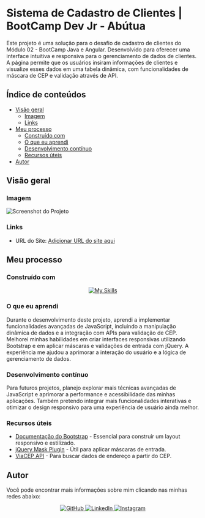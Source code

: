 # Sistema de Cadastro de Clientes | BootCamp Dev Jr - Abútua

Este projeto é uma solução para o desafio de cadastro de clientes do Módulo 02 - BootCamp Java e Angular. Desenvolvido para oferecer uma interface intuitiva e responsiva para o gerenciamento de dados de clientes. A página permite que os usuários insiram informações de clientes e visualize esses dados em uma tabela dinâmica, com funcionalidades de máscara de CEP e validação através de API.

## Índice de conteúdos

- [Visão geral](#visão-geral)
  - [Imagem](#Imagem)
  - [Links](#links)
- [Meu processo](#meu-processo)
  - [Construído com](#construído-com)
  - [O que eu aprendi](#o-que-eu-aprendi)
  - [Desenvolvimento contínuo](#desenvolvimento-contínuo)
  - [Recursos úteis](#recursos-úteis)
- [Autor](#autor)

## Visão geral

### Imagem

![Screenshot do Projeto](https://raw.githubusercontent.com/deusdeteneto/Seu-Repositorio/main/design/desktop-design.jpg) <!-- Substitua o link pela imagem de captura de tela do seu projeto -->

### Links

- URL do Site: [Adicionar URL do site aqui](https://recipe-page-zeta-five.vercel.app/) <!-- Substitua pela URL do site ao vivo -->

## Meu processo

### Construído com

<p align="center">
  <a href="#"><img src="https://skillicons.dev/icons?i=html,css,bootstrap,javascript,jquery,git,github,vercel" alt="My Skills"></a>
</p>

### O que eu aprendi

Durante o desenvolvimento deste projeto, aprendi a implementar funcionalidades avançadas de JavaScript, incluindo a manipulação dinâmica de dados e a integração com APIs para validação de CEP. Melhorei minhas habilidades em criar interfaces responsivas utilizando Bootstrap e em aplicar máscaras e validações de entrada com jQuery. A experiência me ajudou a aprimorar a interação do usuário e a lógica de gerenciamento de dados.

### Desenvolvimento contínuo

Para futuros projetos, planejo explorar mais técnicas avançadas de JavaScript e aprimorar a performance e acessibilidade das minhas aplicações. Também pretendo integrar mais funcionalidades interativas e otimizar o design responsivo para uma experiência de usuário ainda melhor.

### Recursos úteis

- [Documentação do Bootstrap](https://getbootstrap.com/docs/5.3/getting-started/introduction/) - Essencial para construir um layout responsivo e estilizado.
- [jQuery Mask Plugin](https://github.com/igorescobar/jQuery-Mask-Plugin) - Útil para aplicar máscaras de entrada.
- [ViaCEP API](https://viacep.com.br/) - Para buscar dados de endereço a partir do CEP.

## Autor

Você pode encontrar mais informações sobre mim clicando nas minhas redes abaixo:

<div align="center">
  <a href="https://github.com/deusdeteneto">
    <img src="https://skillicons.dev/icons?i=github" alt="GitHub" />
  </a>
  <a href="https://www.linkedin.com/in/deusdeteneto">
    <img src="https://skillicons.dev/icons?i=linkedin" alt="LinkedIn" />
  </a>
  <a href="https://www.instagram.com/torresneto.tn/">
    <img src="https://skillicons.dev/icons?i=instagram" alt="Instagram" />
  </a>
</div>
